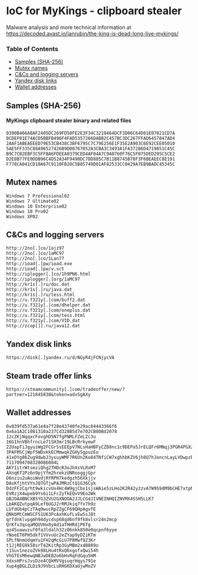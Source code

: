 # IoC for MyKings - clipboard stealer

Malware analysis and more technical information at <https://decoded.avast.io/janrubin/the-king-is-dead-long-live-mykings/>

### Table of Contents
* [Samples (SHA-256)](#samples-sha-256)
* [Mutex names](#mutex-names)
* [C&Cs and logging servers](#c-&-cs-and-logging-servers)
* [Yandex disk links](#yandex-disk-links)
* [Wallet addresses](#wallet-addresses)
## Samples (SHA-256)
#### MyKings clipboard stealer binary and related files
```
0390B466A8AF2405DC269FD58FE2E3F34C3219464DCF3D06C64D01E07821CD7A
0CDEF01E74ACD5BBFB496F4FAD5357266DABB2C457BC3DC267FFAD6457847AD4
2AAF1ABEAEEED79E53CB438C3BF6795C7C79E256E1F35E2A903C6E92CEE05010
5AE5FF335C88A96527426B9D00767052A3CBA3C3493A1FA37286D4719851C45C
B9C7CB2EBF3C5FFBA6FDEEA0379CED4AF04A7C9A0760F76C5F075DED295C5CE2
D2E8B77FE0DDB96C4D52A34F9498DC7DD885C7B11B8745B78F3F6BEAEEC8E191
F778CA041CD10A67C9110FB20C5B85749D01AF82533CC0429A7EB9BADC45345C
```

## Mutex names
```
Windows 7 Professional02
Windows 7 Ultimate02
Windows 10 Enterprise02
Windows 10 Pro02
Windows XP02
```

## C&Cs and logging servers
```
http://2no[.]co/1ajz97
http://2no[.]co/1aMC97
http://2no[.]co/1Lan77
http://ioad[.]pw/ioad.exe
http://ioad[.]pw/v.sct
http://iplogger[.]co/1h9PN6.html
http://iplogger[.]org/1aMC97
http://kr1s[.]ru/doc.dat
http://kr1s[.]ru/java.dat
http://kr1s[.]ru/tess.html
http://u.f321y[.]com/buff2.dat
http://u.f321y[.]com/dhelper.dat
http://u.f321y[.]com/oneplus.dat
http://u.f321y[.]com/tess.html
http://u.f321y[.]com/VID.dat
http://zcop[]].ru/java12.dat
```

## Yandex disk links
```
https://disk[.]yandex.ru/d/NGyR4jFCNjycVA
```

## Steam trade offer links
```
https://steamcommunity[.]com/tradeoffer/new/?partner=121845838&token=advSgAXy
```

## Wallet addresses
```
0x039fd537a61e4a7f28e43740fe29ac84443366f6
0x6a1A2C1081310a237Cd328B5d7e702CB80Bd2078
12cZKjNqqxcFovghD5N7fgPNMLFZeLZc3u
16G1hnVBhfrncLe71SH3mr19LBcRrkyewF
22UapTiJgyuiWg2FCGrSsEEEpV7NLsHaHBFyCZD8nc1c9DEPa5JrELQFr6MNqj3PGR4PGXzCGYQw7UemxRoRxCC97r43pZs
3PAFMSCjWpf5WDxkkECMmwqkZGHySgpuzEo
41xDYg86Zug9dwbJ3ysuyWMF7R6Un2Ko84TNfiCW7xghhbKZV6jh8Q7hJoncnLayLVDwpzbPQPi62bvPqe6jJouHAsGNkg2
7117094708328086084L
AKY1itrWtsmziQhg2THDcR3oJhXsVLRxM7
AXnqKf2Pz6n9pjYfm2hrekzUNRooggjGpr
D6nziu2uAoiWvdjRYRPH7kedgzh56Xkjjv
DAsKfjhtVYnJQ7GTjwPAJMRzCtQ1G36Cyk
DdzFFzCqrht9wkicvUx4Hc4W9gjCbx1sjsWAie5zLHo2K2R42y2zvA7W9S9dM9bCHE7xtpNriy1EpE5xwv7mPuSjhP4FyB9Z1ra6Ge3y
EVRzjX4wpeb9Ys6i1LFcZyTkEQvV9Eo2Wk
GBJOA4BNCXBSYG3ZVU2GXNOOA2JJLCG4JIVNEINHQIZNVMX4SSH5LLK7
LbAKQZutpqA9Lef6UGJ2rRMJkiq7fx7h9z
LUfdGb4pCzTAq9wucRpZZgCF69QHpAgvfE
QNkbMtCmWSCFS1U63PcAxhKufLvEwSsJ8t
qrfdnklvpgmh94dycdsp68qd6nf9fk8vlsr24n2mcp
QrKfx3qsqaMQUVHx8yAd1aTHHRdjP6Tg
qz45uawuzuf0fa3ldalh32z86nkk850e0qcpnf6yye
rNoeET6PH5dkf1VVvuUc2eZYap9yDZiKTm
SPLfNnmUdqmYu1FH2qMcGiU7P8Mwf9Z3Kr
t1JjREG9k58srT42KitRp3GyMBm2x4B889o
t1Suv1nezoZVk98LHu4tRxQ6xgofxQwi54h
VhGTEsM6ewqNBJwDEB2o6bHvRqFdGqu5HM
XdxsHPrsJvsDze4CQkMVVgsuqrHqys791e
Xup4gBGLZLDi9J9VbcLuRHGKDXaUjwMoZV
```
